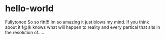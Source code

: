 # hello-world
Fullytoned
So so fitt!!!
Im so amazing it just blows my mind.
If you think about it f@(k knows what will happen to reality and every partical that sits in the resolution of.....
